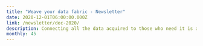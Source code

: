 ```yaml
---
title: "Weave your data fabric - Newsletter"
date: 2020-12-01T06:00:00.000Z
link: /newsletter/dec-2020/
description: Connecting all the data acquired to those who need it is a formidable task. This month we feature posts focused on building a data fabric architecture that supports the needs of developers and data scientists alike. 
monthly: 45
---
```

            